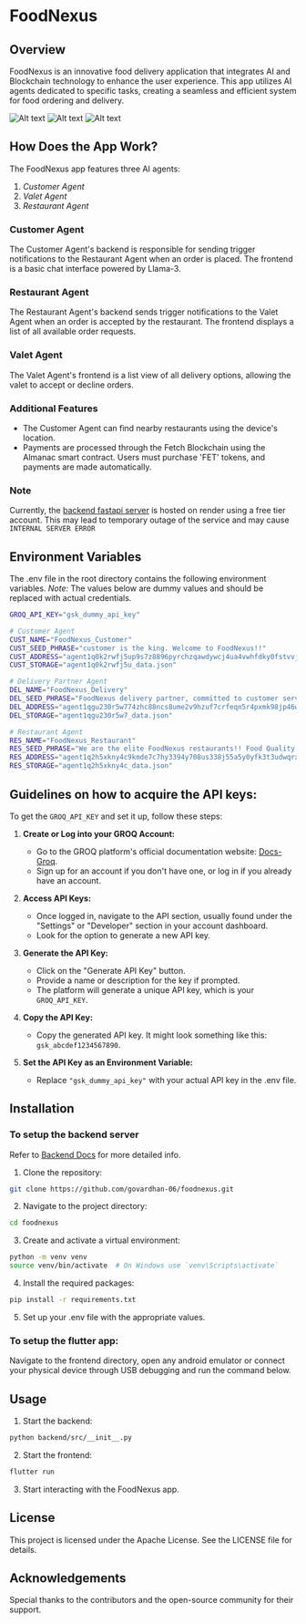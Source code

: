 # FoodNexus

## Overview

FoodNexus is an innovative food delivery application that integrates AI and Blockchain technology to enhance the user experience. This app utilizes AI agents dedicated to specific tasks, creating a seamless and efficient system for food ordering and delivery.

![Alt text](https://github.com/Ujjwalmittal1907/FoodNexus/blob/7625a74ff054199263b0074948fa7b1d3e6fd620/images/gallery%20(1).jpg)
![Alt text](https://github.com/Ujjwalmittal1907/FoodNexus/blob/7a0b791f2ced8372c68e68a061f28100c43420f4/images/gallery%20(2).jpg)
![Alt text](https://github.com/Ujjwalmittal1907/FoodNexus/blob/7a0b791f2ced8372c68e68a061f28100c43420f4/images/gallery%20(3).jpg)


## How Does the App Work?

The FoodNexus app features three AI agents:

1. _Customer Agent_
2. _Valet Agent_
3. _Restaurant Agent_

### Customer Agent

The Customer Agent's backend is responsible for sending trigger notifications to the Restaurant Agent when an order is placed. The frontend is a basic chat interface powered by Llama-3.

### Restaurant Agent

The Restaurant Agent's backend sends trigger notifications to the Valet Agent when an order is accepted by the restaurant. The frontend displays a list of all available order requests.

### Valet Agent

The Valet Agent's frontend is a list view of all delivery options, allowing the valet to accept or decline orders.

### Additional Features

- The Customer Agent can find nearby restaurants using the device's location.
- Payments are processed through the Fetch Blockchain using the Almanac smart contract. Users must purchase 'FET' tokens, and payments are made automatically.


### Note

Currently, the [backend fastapi server](https://foodnexus-backend.onrender.com/) is hosted on render using a free tier account. This may lead to temporary outage of the service and may cause `INTERNAL SERVER ERROR`

## Environment Variables

The .env file in the root directory contains the following environment variables.
_Note:_ The values below are dummy values and should be replaced with actual credentials.

```sh
GROQ_API_KEY="gsk_dummy_api_key"

# Customer Agent
CUST_NAME="FoodNexus_Customer"
CUST_SEED_PHRASE="customer is the king. Welcome to FoodNexus!!"
CUST_ADDRESS="agent1q0k2rwfj5up9s7z8896pyrchzqawdywcj4ua4vwhfdky0fstvvjtqu3f9kw"
CUST_STORAGE="agent1q0k2rwfj5u_data.json"

# Delivery Partner Agent
DEL_NAME="FoodNexus_Delivery"
DEL_SEED_PHRASE="FoodNexus delivery partner, committed to customer service"
DEL_ADDRESS="agent1qgu230r5w774zhc88ncs8ume2v9hzuf7crfeqn5r4pxmk98jp46wsg2mpdx"
DEL_STORAGE="agent1qgu230r5w7_data.json"

# Restaurant Agent
RES_NAME="FoodNexus_Restaurant"
RES_SEED_PHRASE="We are the elite FoodNexus restaurants!! Food Quality and Customer service is our topmost priority"
RES_ADDRESS="agent1q2h5xkny4c9kmde7c7hy3394y708us338j55a5y0yfk3t3udwqrxk4zp73s"
RES_STORAGE="agent1q2h5xkny4c_data.json"
```

## Guidelines on how to acquire the API keys:

To get the `GROQ_API_KEY` and set it up, follow these steps:

1. **Create or Log into your GROQ Account:**

   - Go to the GROQ platform's official documentation website: [Docs-Groq](https://console.groq.com/docs/quickstart).
   - Sign up for an account if you don't have one, or log in if you already have an account.

2. **Access API Keys:**

   - Once logged in, navigate to the API section, usually found under the "Settings" or "Developer" section in your account dashboard.
   - Look for the option to generate a new API key.

3. **Generate the API Key:**

   - Click on the "Generate API Key" button.
   - Provide a name or description for the key if prompted.
   - The platform will generate a unique API key, which is your `GROQ_API_KEY`.

4. **Copy the API Key:**

   - Copy the generated API key. It might look something like this: `gsk_abcdef1234567890`.

5. **Set the API Key as an Environment Variable:**

   - Replace `"gsk_dummy_api_key"` with your actual API key in the .env file.

## Installation

### To setup the backend server

Refer to [Backend Docs](BACKEND.md) for more detailed info.

1. Clone the repository:

```bash
git clone https://github.com/govardhan-06/foodnexus.git
```

2. Navigate to the project directory:

```bash
cd foodnexus
```

3. Create and activate a virtual environment:

```bash
python -m venv venv
source venv/bin/activate  # On Windows use `venv\Scripts\activate`
```

4. Install the required packages:

```bash
pip install -r requirements.txt
```

5. Set up your .env file with the appropriate values.

### To setup the flutter app:

Navigate to the frontend directory, open any android emulator or connect your physical device through USB debugging and run the command below.

## Usage

1. Start the backend:

```sh
python backend/src/__init__.py
```

2. Start the frontend:

```sh
flutter run
```

3. Start interacting with the FoodNexus app.

## License

This project is licensed under the Apache License. See the LICENSE file for details.

## Acknowledgements

Special thanks to the contributors and the open-source community for their support.

